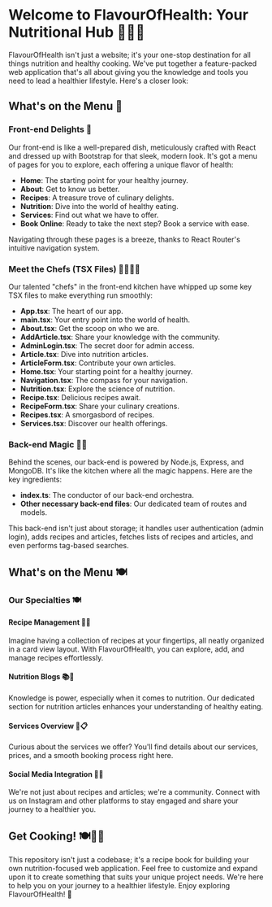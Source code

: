 # Welcome to FlavourOfHealth: Your Nutritional Hub 🍏🥦🍳

FlavourOfHealth isn't just a website; it's your one-stop destination for all things nutrition and healthy cooking. We've put together a feature-packed web application that's all about giving you the knowledge and tools you need to lead a healthier lifestyle. Here's a closer look:

## What's on the Menu 📜

### Front-end Delights 🌟

Our front-end is like a well-prepared dish, meticulously crafted with React and dressed up with Bootstrap for that sleek, modern look. It's got a menu of pages for you to explore, each offering a unique flavor of health:

- **Home**: The starting point for your healthy journey.
- **About**: Get to know us better.
- **Recipes**: A treasure trove of culinary delights.
- **Nutrition**: Dive into the world of healthy eating.
- **Services**: Find out what we have to offer.
- **Book Online**: Ready to take the next step? Book a service with ease.

Navigating through these pages is a breeze, thanks to React Router's intuitive navigation system.

### Meet the Chefs (TSX Files) 👩‍🍳👨‍🍳

Our talented "chefs" in the front-end kitchen have whipped up some key TSX files to make everything run smoothly:

- **App.tsx**: The heart of our app.
- **main.tsx**: Your entry point into the world of health.
- **About.tsx**: Get the scoop on who we are.
- **AddArticle.tsx**: Share your knowledge with the community.
- **AdminLogin.tsx**: The secret door for admin access.
- **Article.tsx**: Dive into nutrition articles.
- **ArticleForm.tsx**: Contribute your own articles.
- **Home.tsx**: Your starting point for a healthy journey.
- **Navigation.tsx**: The compass for your navigation.
- **Nutrition.tsx**: Explore the science of nutrition.
- **Recipe.tsx**: Delicious recipes await.
- **RecipeForm.tsx**: Share your culinary creations.
- **Recipes.tsx**: A smorgasbord of recipes.
- **Services.tsx**: Discover our health offerings.

### Back-end Magic 🎩✨

Behind the scenes, our back-end is powered by Node.js, Express, and MongoDB. It's like the kitchen where all the magic happens. Here are the key ingredients:

- **index.ts**: The conductor of our back-end orchestra.
- **Other necessary back-end files**: Our dedicated team of routes and models.

This back-end isn't just about storage; it handles user authentication (admin login), adds recipes and articles, fetches lists of recipes and articles, and even performs tag-based searches.

## What's on the Menu 🍽️

### Our Specialties 🍽️

#### Recipe Management 🍲🍔

Imagine having a collection of recipes at your fingertips, all neatly organized in a card view layout. With FlavourOfHealth, you can explore, add, and manage recipes effortlessly.

#### Nutrition Blogs 📚🥗

Knowledge is power, especially when it comes to nutrition. Our dedicated section for nutrition articles enhances your understanding of healthy eating.

#### Services Overview 🏥📋

Curious about the services we offer? You'll find details about our services, prices, and a smooth booking process right here.

#### Social Media Integration 📱📸

We're not just about recipes and articles; we're a community. Connect with us on Instagram and other platforms to stay engaged and share your journey to a healthier you.

## Get Cooking! 🍽️👨‍🍳

This repository isn't just a codebase; it's a recipe book for building your own nutrition-focused web application. Feel free to customize and expand upon it to create something that suits your unique project needs. We're here to help you on your journey to a healthier lifestyle. Enjoy exploring FlavourOfHealth! 🚀
